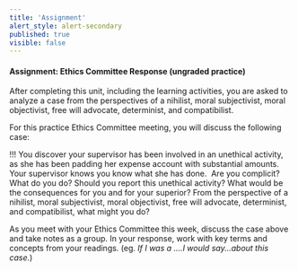 ```yaml
---
title: 'Assignment'
alert_style: alert-secondary
published: true
visible: false
---
```


#### Assignment: Ethics Committee Response (ungraded practice)

After completing this unit, including the learning activities, you are asked to
analyze a case from the perspectives of a nihilist, moral subjectivist, moral
objectivist, free will advocate, determinist, and compatibilist.

For this practice Ethics Committee meeting, you will discuss the following case:

!!! You discover your supervisor has been involved in an unethical activity, as she has been padding her expense account with substantial amounts. Your supervisor knows you know what she has done.  Are you complicit? What do you do? Should you report this unethical activity? What would be the consequences for you and for your superior? From the perspective of a nihilist, moral subjectivist, moral objectivist, free will advocate, determinist, and compatibilist, what might you do?


As you meet with your Ethics Committee this week, discuss the case above and
take notes as a group. In your response, work with key terms and concepts from
your readings. (eg. *If I was a ….I would say...about this case.*)
